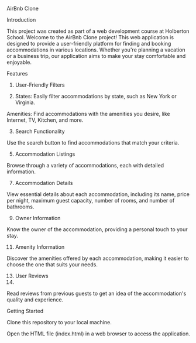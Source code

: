 AirBnb Clone

Introduction

This project was created as part of a web development course at Holberton School.
Welcome to the AirBnb Clone project! This web application is designed to provide a user-friendly platform for finding and booking accommodations in various locations.
Whether you're planning a vacation or a business trip, our application aims to make your stay comfortable and enjoyable.


Features

1. User-Friendly Filters
   
2. States: Easily filter accommodations by state, such as New York or Virginia.

Amenities: Find accommodations with the amenities you desire, like Internet, TV, Kitchen, and more.

3. Search Functionality
   
Use the search button to find accommodations that match your criteria.

5. Accommodation Listings
   
Browse through a variety of accommodations, each with detailed information.

7. Accommodation Details
   
View essential details about each accommodation, including its name, price per night, maximum guest capacity, number of rooms, and number of bathrooms.

9. Owner Information
    
Know the owner of the accommodation, providing a personal touch to your stay.

11. Amenity Information
    
Discover the amenities offered by each accommodation, making it easier to choose the one that suits your needs.

13. User Reviews
14. 
Read reviews from previous guests to get an idea of the accommodation's quality and experience.


Getting Started

Clone this repository to your local machine.

Open the HTML file (index.html) in a web browser to access the application.
